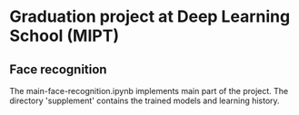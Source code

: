 # Graduation project at Deep Learning School (MIPT)
## Face recognition
The main-face-recognition.ipynb implements main part of the project. 
The directory 'supplement' contains the trained models and learning history.
